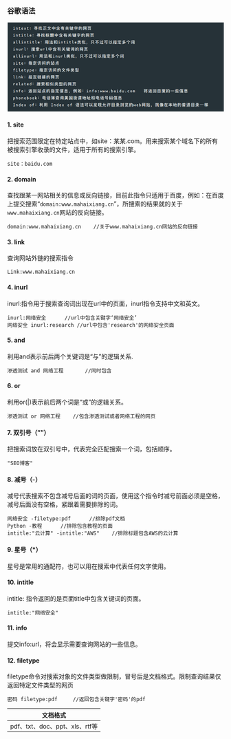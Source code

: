 ### 谷歌语法

![谷歌语法](images/谷歌语法.png)

#### 1. **site**

把搜索范围限定在特定站点中，如site：某某.com。用来搜索某个域名下的所有被搜索引擎收录的文件，适用于所有的搜索引擎。

```
site：baidu.com
```

#### 2. **domain**

查找跟某一网站相关的信息或反向链接，目前此指令只适用于百度，例如：在百度上提交搜索“`domain:www.mahaixiang.cn`”，所搜索的结果就的关于`www.mahaixiang.cn`网站的反向链接。

```
domain:www.mahaixiang.cn	//关于www.mahaixiang.cn网站的反向链接
```

#### 3. **link**

查询网站外链的搜索指令

```
Link:www.mahaixiang.cn
```

#### 4. **inurl**

inurl:指令用于搜索查询词出现在url中的页面，inurl指令支持中文和英文。

```
inurl:网络安全 		//url中包含关键字‘网络安全’
网络安全 inurl:research	//url中包含'research'的网络安全页面
```

#### 5. **and**

利用and表示前后两个关键词是“与”的逻辑关系.

```
渗透测试 and 网络工程		//同时包含
```

#### 6. **or**

利用or(|)表示前后两个词是“或”的逻辑关系。

```
渗透测试 or 网络工程	//包含渗透测试或者网络工程的网页
```

#### 7. **双引号（””）**

把搜索词放在双引号中，代表完全匹配搜索一个词，包括顺序。

```
"SEO博客"		
```

#### 8. **减号（-）**

减号代表搜索不包含减号后面的词的页面，使用这个指令时减号前面必须是空格，减号后面没有空格，紧跟着需要排除的词。

```
网络安全 -filetype:pdf		//排除pdf文档
Python -教程		//排除包含教程的页面
intitle:"云计算" -intitle:"AWS"	//排除标题包含AWS的云计算
```

#### 9. **星号（\*）**

星号是常用的通配符，也可以用在搜索中代表任何文字使用。

#### 10. **intitle**

intitle: 指令返回的是页面title中包含关键词的页面。

```
intitle:"网络安全"	
```

#### 11. **info**

提交info:url，将会显示需要查询网站的一些信息。

#### 12. **filetype**

filetype命令对搜索对象的文件类型做限制，冒号后是文档格式。限制查询结果仅返回特定文件类型的网页

```
密码 filetype:pdf		//返回包含关键字'密码'的pdf
```

| 文档格式                       |
| ------------------------------ |
| pdf、txt、doc、ppt、xls、rtf等 |